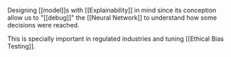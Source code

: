 Designing [[model]]s with [[Explainability]] in mind since its conception allow us to "[[debug]]" the [[Neural Network]] to understand how some decisions were reached.

This is specially important in regulated industries and tuning [[Ethical Bias Testing]].